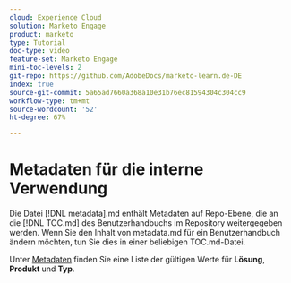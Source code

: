 ```yaml
---
cloud: Experience Cloud
solution: Marketo Engage
product: marketo
type: Tutorial
doc-type: video
feature-set: Marketo Engage
mini-toc-levels: 2
git-repo: https://github.com/AdobeDocs/marketo-learn.de-DE
index: true
source-git-commit: 5a65ad7660a368a10e31b76ec81594304c304cc9
workflow-type: tm+mt
source-wordcount: '52'
ht-degree: 67%

---
```



# Metadaten für die interne Verwendung

Die Datei [!DNL metadata].md enthält Metadaten auf Repo-Ebene, die an die [!DNL TOC.md] des Benutzerhandbuchs im Repository weitergegeben werden. Wenn Sie den Inhalt von metadata.md für ein Benutzerhandbuch ändern möchten, tun Sie dies in einer beliebigen TOC.md-Datei.

Unter [Metadaten](https://experienceleague.adobe.com/docs/authoring-guide-exl/using/editing/user-guide-setup/metadata.html?lang=de) finden Sie eine Liste der gültigen Werte für **Lösung**, **Produkt** und **Typ**.
